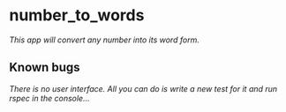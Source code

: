# number_to_words

_This app will convert any number into its word form._

## Known bugs

_There is no user interface. All you can do is write a new test for it and run rspec in the console..._
